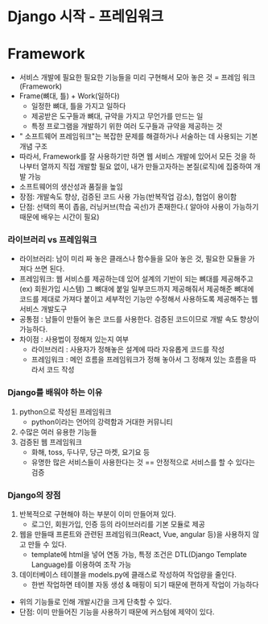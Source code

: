 # Django 시작 - 프레임워크

# Framework

- 서비스 개발에 필요한 필요한 기능들을 미리 구현해서 모아 놓은 것 = 프레임 워크(Framework)
- Frame(뼈대, 틀) + Work(일하다)
    - 일정한 뼈대, 틀을 가지고 일하다
    - 제공받은 도구들과 뼈대, 규약을 가지고 무언가를 만드는 일
    - 특정 프로그램을 개발하기 위한 여러 도구들과 규약을 제공하는 것
- " 소프트웨어 프레임워크"는 복잡한 문제를 해결하거나 서술하는 데 사용되는 기본 개념 구조
- 따라서, Framework를 잘 사용하기만 하면 웹 서비스 개발에 있어서 모든 것을 하나부터 열까지 직접 개발할 필요 없이, 내가 만들고자하는 본질(로직)에 집중하여 개발 가능
- 소프트웨어의 생산성과 품질을 높임
- 장점: 개발속도 향상, 검증된 코드 사용 가능(반복작업 감소), 협업이 용이함
- 단점: 선택의 폭이 좁음, 러닝커브(학습 곡선)가 존재한다.( 알아야 사용이 가능하기 때문에 배우는 시간이 필요)

### 라이브러리 vs 프레임워크

- 라이브러리: 남이 미리 짜 놓은 클래스나 함수들을 모아 놓은 것, 필요한 모듈을 가져다 쓰면 된다.
- 프레임워크: 웹 서비스를 제공하는데 있어 설계의 기반이 되는 뼈대를 제공해주고 (ex) 회원가입 시스템) 그 뼈대에 붙일 일부코드까지 제공해줘서 제공해준 뼈대에 코드를 제대로 가져다 붙이고 세부적인 기능만 수정해서 사용하도록 제공해주는 웹서비스 개발도구
- 공통점 : 남들이 만들어 놓은 코드를 사용한다. 검증된 코드이므로 개발 속도 향상이 가능하다.
- 차이점 : 사용법이 정해져 있는지 여부
    - 라이브러리 : 사용자가 정해놓은 설계에 따라 자유롭게 코드를 작성
    - 프레임워크 : 메인 흐름을 프레임워크가 정해 놓아서 그 정해져 있는 흐름을 따라서 코드 작성
    

### Django를 배워야 하는 이유

1. python으로 작성된 프레임워크
    - python이라는 언어의 강력함과 거대한 커뮤니티
2. 수많은 여러 유용한 기능들
3. 검증된 웹 프레임워크
    - 화해, toss, 두나무, 당근 마켓, 요기요 등
    - 유명한 많은 서비스들이 사용한다는 것 == 안정적으로 서비스를 할 수 있다는 검증

### Django의 장점

1. 반복적으로 구현해야 하는 부분이 이미 만들어져 있다.
    - 로그인, 회원가입, 인증 등의 라이브러리를 기본 모듈로 제공
2. 웹을 만들때 프론트와 관련된 프레임워크(React, Vue, angular 등)을 사용하지 않고 만들 수 있다.
    - template에 html을 넣어 연동 가능, 특정 조건은 DTL(Django Template Language)를 이용하여 조작 가능
3. 데이터베이스 테이블을 models.py에 클래스로 작성하여 작업량을 줄인다.
    - 한번 작업하면 테이블 자동 생성 & 매핑이 되기 때문에 편하게 작업이 가능하다
- 위의 기능들로 인해 개발시간을 크게 단축할 수 있다.
- 단점: 이미 만들어진 기능을 사용하기 때문에 커스텀에 제약이 있다.